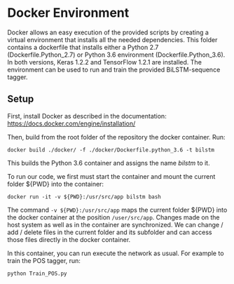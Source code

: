 # Docker Environment
Docker allows an easy execution of the provided scripts by creating a virtual environment that installs all the needed dependencies. This folder contains a dockerfile that installs either a Python 2.7 (Dockerfile.Python_2.7) or Python 3.6 environment (Dockerfile.Python_3.6). In both versions, Keras 1.2.2 and TensorFlow 1.2.1 are installed. The environment can be used to run and train the provided BiLSTM-sequence tagger.


## Setup
First, install Docker as described in the documentation: https://docs.docker.com/engine/installation/

Then, build from the root folder of the repository the docker container. Run:
```
docker build ./docker/ -f ./docker/Dockerfile.python_3.6 -t bilstm 
```

This builds the Python 3.6 container and assigns the name *bilstm* to it. 

To run our code, we first must start the container and mount the current folder ${PWD} into the container:
```
docker run -it -v ${PWD}:/usr/src/app bilstm bash
```

The command `-v ${PWD}:/usr/src/app` maps the current folder ${PWD} into the docker container at the position `/user/src/app`. Changes made on the host system as well as in the container are synchronized. We can change / add / delete files in the current folder and its subfolder and can access those files directly in the docker container. 



In this container, you can run execute the network as usual. For example to train the POS tagger, run:
```
python Train_POS.py
```
